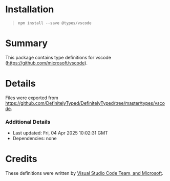 # Installation
> `npm install --save @types/vscode`

# Summary
This package contains type definitions for vscode (https://github.com/microsoft/vscode).

# Details
Files were exported from https://github.com/DefinitelyTyped/DefinitelyTyped/tree/master/types/vscode.

### Additional Details
 * Last updated: Fri, 04 Apr 2025 10:02:31 GMT
 * Dependencies: none

# Credits
These definitions were written by [Visual Studio Code Team, and Microsoft](https://github.com/microsoft).
